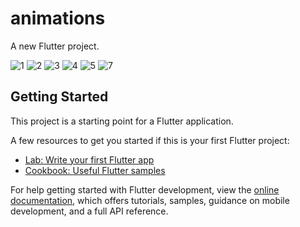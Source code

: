 # animations

A new Flutter project.

![1](https://github.com/rohmakkpi/animations/assets/99937213/d9d8577d-a6d1-4f13-8f31-6e8134743f68)
![2](https://github.com/rohmakkpi/animations/assets/99937213/782fba0a-e96a-44fa-8705-905e3aa906e1)
![3](https://github.com/rohmakkpi/animations/assets/99937213/ac6f46d8-876c-4a05-8354-0afe1f664c5c)
![4](https://github.com/rohmakkpi/animations/assets/99937213/aed221bc-273a-43fd-82e1-fe98edc3fc86)
![5](https://github.com/rohmakkpi/animations/assets/99937213/b100b8d0-9381-4aa4-95d7-268b28a66f99)
![7](https://github.com/rohmakkpi/animations/assets/99937213/be78dc41-2158-4d0d-ba6d-9e8786178482)



## Getting Started

This project is a starting point for a Flutter application.

A few resources to get you started if this is your first Flutter project:

- [Lab: Write your first Flutter app](https://docs.flutter.dev/get-started/codelab)
- [Cookbook: Useful Flutter samples](https://docs.flutter.dev/cookbook)

For help getting started with Flutter development, view the
[online documentation](https://docs.flutter.dev/), which offers tutorials,
samples, guidance on mobile development, and a full API reference.
